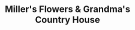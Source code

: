 ---
title: "Miller's Flowers & Grandma's Country House"
url: /zanesville/millers-flowers-und-grandmas-country-house/
shop: Blumen
---